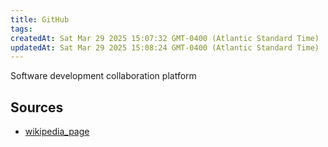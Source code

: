 ```yaml
---
title: GitHub
tags: 
createdAt: Sat Mar 29 2025 15:07:32 GMT-0400 (Atlantic Standard Time)
updatedAt: Sat Mar 29 2025 15:08:24 GMT-0400 (Atlantic Standard Time)
---
```



Software development collaboration platform



## Sources
- [wikipedia_page](https://en.wikipedia.org/wiki/GitHub)
